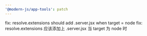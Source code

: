 ```yaml
---
'@modern-js/app-tools': patch
---
```


fix: resolve.extensions should add .server.jsx when target = node
fix: resolve.extensions 应该添加上 .server.jsx 当 target 为 node 时
